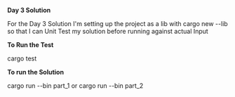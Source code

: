 __Day 3 Solution__

For the Day 3 Solution I'm setting up the project as a lib with cargo new --lib so that I can Unit Test my solution before running against actual Input

__To Run the Test__

cargo test

__To run the Solution__

cargo run --bin part_1
or
cargo run --bin part_2